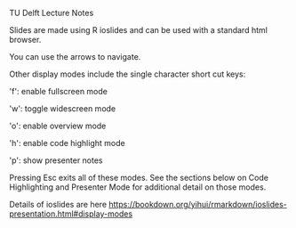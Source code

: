 TU Delft Lecture Notes

Slides are made using R ioslides and can be used with a standard html browser.

You can use the arrows to navigate.

Other display modes include the single character short cut keys:

'f': enable fullscreen mode

'w': toggle widescreen mode

'o': enable overview mode

'h': enable code highlight mode

'p': show presenter notes

Pressing Esc exits all of these modes. See the sections below on Code Highlighting and Presenter Mode for additional detail on those modes.

Details of ioslides are here https://bookdown.org/yihui/rmarkdown/ioslides-presentation.html#display-modes

